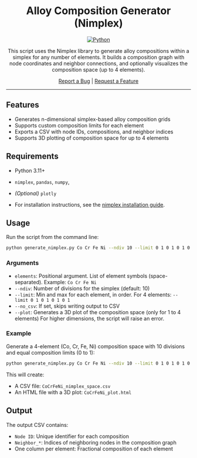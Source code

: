 <div align="center">

# Alloy Composition Generator (Nimplex)

[![Python](https://img.shields.io/badge/python-3.11+-brightgreen.svg)](https://www.python.org/)

This script uses the Nimplex library to generate alloy compositions within a simplex for any number of elements. It builds a composition graph with node coordinates and neighbor connections, and optionally visualizes the composition space (up to 4 elements).

<p>
  <a href="https://github.com/BIRDSHOT-FUSE/Alloy-Design/issues/new?labels=bug">Report a Bug</a> |
  <a href="https://github.com/BIRDSHOT-FUSE/Alloy-Design/issues/new?labels=enhancement">Request a Feature</a>
</p>

</div>

---

## Features

- Generates n-dimensional simplex-based alloy composition grids
- Supports custom composition limits for each element
- Exports a CSV with node IDs, compositions, and neighbor indices
- Supports 3D plotting of composition space for up to 4 elements

## Requirements

- Python 3.11+
- `nimplex`, `pandas`, `numpy`,
- *(Optional)* `plotly`

- For installation instructions, see the [nimplex installation guide](https://github.com/BIRDSHOT-FUSE/nimplex#installation).

## Usage

Run the script from the command line:

```bash
python generate_nimplex.py Co Cr Fe Ni --ndiv 10 --limit 0 1 0 1 0 1 0 1 --plot
```

### Arguments

- `elements`: Positional argument. List of element symbols (space-separated). Example: `Co Cr Fe Ni`
- `--ndiv`: Number of divisions for the simplex (default: 10)
- `--limit`: Min and max for each element, in order. For 4 elements: `--limit 0 1 0 1 0 1 0 1`
- `--no_csv`: If set, skips writing output to CSV
- `--plot`: Generates a 3D plot of the composition space (only for 1 to 4 elements) For higher dimensions, the script will raise an error.

### Example

Generate a 4-element (Co, Cr, Fe, Ni) composition space with 10 divisions and equal composition limits (0 to 1):

```bash
python generate_nimplex.py Co Cr Fe Ni --ndiv 10 --limit 0 1 0 1 0 1 0 1 --plot
```

This will create:
- A CSV file: `CoCrFeNi_nimplex_space.csv`
- An HTML file with a 3D plot: `CoCrFeNi_plot.html`

## Output

The output CSV contains:
- `Node ID`: Unique identifier for each composition
- `Neighbor_*`: Indices of neighboring nodes in the composition graph
- One column per element: Fractional composition of each element
